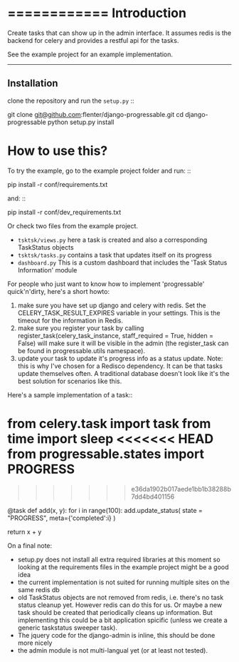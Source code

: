 ============
Introduction
============

Create tasks that can show up in the admin interface. It assumes redis is the 
backend for celery and provides a restful api for the tasks.

See the example project for an example implementation.

------------
Installation
------------

clone the repository and run the ``setup.py`` ::

 git clone git@github.com:flenter/django-progressable.git
 cd django-progressable
 python setup.py install

How to use this?
================

To try the example, go to the example project folder and run: ::

 pip install -r conf/requirements.txt

and: ::

 pip install -r conf/dev_requirements.txt

Or check two files from the example project.

- `tsktsk/views.py` here a task is created and also a corresponding TaskStatus objects
- `tsktsk/tasks.py` contains a task that updates itself on its progress
- `dashboard.py` This is a custom dashboard that includes the 'Task Status Information' module


For people who just want to know how to implement 'progressable' quick'n'dirty, here's a short howto:
 1. make sure you have set up django and celery with redis. Set the CELERY_TASK_RESULT_EXPIRES variable in your settings. This is the timeout for the information in Redis.   
 2. make sure you register your task by calling register_task(celery_task_instance, staff_required = True, hidden = False) will make sure it will be visible in the admin (the register_task can be found in progressable.utils namespace).
 3. update your task to update it's progress info as a status update. Note: this is why I've chosen for a Redisco dependency. It can be that tasks update themselves often. A traditional database doesn't look like it's the best solution for scenarios like this.

Here's a sample implementation of a task::

 from celery.task import task
 from time import sleep
<<<<<<< HEAD
 from progressable.states import PROGRESS
=======
>>>>>>> e36da1902b017aede1bb1b38288b7dd4bd401156

 @task
 def add(x, y):
   for i in range(100):
     add.update_status(
        state = "PROGRESS",
        meta={'completed':i}
     )

   return x + y



On a final note:

- setup.py does not install all extra required libraries at this moment so looking at the requirements files in the example project might be a good idea
- the current implementation is not suited for running multiple sites on the same redis db
- old TaskStatus objects are not removed from redis, i.e. there's no task 
  status cleanup yet. However redis can do this for us. Or maybe a new task should be created that periodically cleans up information. But implementing this could be a bit application spicific (unless we create a generic taskstatus sweeper task).
- The jquery code for the django-admin is inline, this should be done more 
  nicely
- the admin module is not multi-langual yet (or at least not tested).




